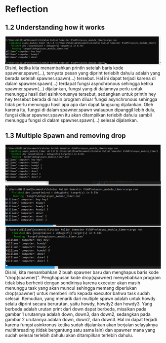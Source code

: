 # Reflection

## 1.2 Understanding how it works
![1.2](image.png)
Disini, ketika kita menambahkan println setelah baris kode spawner.spawn(...), ternyata pesan yang diprint terlebih dahulu adalah yang berada setelah spawner.spawn(...) tersebut. Hal ini dapat terjadi karena di dalam spawner.spawn(...) terdapat fungsi asynchronous sehingga ketika spawner.spawn(...) dijalankan, fungsi yang di dalamnya perlu untuk menunggu hasil dari asinkronusnya tersebut, sedangkan untuk println hey hey tersebut berada di main program diluar fungsi asynchronous sehingga tidak perlu menunggu hasil apa apa dan dapat langsung dijalankan. Oleh karena itu, fungsi di dalam spawner.spawn walaupun dipanggil lebih dulu, fungsi diluar spawner.spawn itu akan ditampilkan terlebih dahulu sambil menunggu fungsi di dalam spawner.spawn(...) selesai dijalankan.

## 1.3 Multiple Spawn and removing drop
![1](image-1.png)
![2](image-2.png)
![3](image-3.png)
Disini, kita menambahkan 2 buah spawner baru dan menghapus baris kode "drop(spawner)". Penghapusan kode drop(spawner) menyebabkan program tidak bisa berhenti dengan sendirinya karena executor akan masih menunggu task yang akan muncul sehingga memang diperlukan drop(spawner) untuk memberi info kepada executor bahwa task sudah selesai. Kemudian, yang menarik dari multiple spawn adalah untuk howdy selalu diprint secara berurutan, yaitu howdy, howdy2 dan howdy3. Yang berbeda adalah urutan print dari down dapat berbeda, misalkan pada gambar 1 urutannya adalah down, down3, dan down2, sedangkan pada gambar 2 urutannya adalah down, down2, dan down3. Hal ini dapat terjadi karena fungsi asinkronus ketika sudah dijalankan akan berjalan selayaknya multithreading (tidak bergantung satu sama lain) dan spawner mana yang sudah selesai terlebih dahulu akan ditampilkan terlebih dahulu.